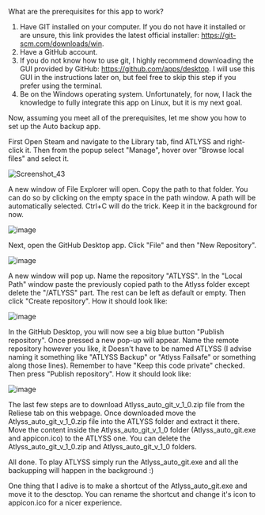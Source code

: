 What are the prerequisites for this app to work? 
1. Have GIT installed on your computer. If you do not have it installed or are unsure, this link provides the latest official installer: https://git-scm.com/downloads/win.
2. Have a GitHub account.
3. If you do not know how to use git, I highly recommend downloading the GUI provided by GitHub: https://github.com/apps/desktop. I will use this GUI in the instructions later on, but feel free to skip this step if you prefer using the terminal.
4. Be on the Windows operating system. Unfortunately, for now, I lack the knowledge to fully integrate this app on Linux, but it is my next goal.

Now, assuming you meet all of the prerequisites, let me show you how to set up the Auto backup app.

First Open Steam and navigate to the Library tab, find ATLYSS and right-click it. Then from the popup select "Manage", hover over "Browse local files" and select it.

![Screenshot_43](https://github.com/user-attachments/assets/392781a8-9c32-41cf-ad4f-b81367dbce44)

A new window of File Explorer will open. Copy the path to that folder. You can do so by clicking on the empty space in the path window. A path will be automatically selected. Ctrl+C will do the trick. Keep it in the background for now.

![image](https://github.com/user-attachments/assets/7d0fef9c-3923-478d-86ee-5f656408f99f)


Next, open the GitHub Desktop app. Click "File" and then "New Repository".

![image](https://github.com/user-attachments/assets/4c1c5d5d-7510-412a-a306-918a8af9bdca)

A new window will pop up. Name the repository "ATLYSS".
In the "Local Path" window paste the previously copied path to the Atlyss folder except delete the "/ATLYSS" part.
The rest can be left as default or empty. Then click "Create repository".
How it should look like:

![image](https://github.com/user-attachments/assets/6f313107-4f2a-4a15-8d30-79d5c7b50496)

In the GitHub Desktop, you will now see a big blue button "Publish repository". Once pressed a new pop-up will appear.
Name the remote repository however you like, it Doesn't have to be named ATLYSS (I advise naming it something like "ATLYSS Backup" or "Atlyss Failsafe" or something along those lines).
Remember to have "Keep this code private" checked.
Then press "Publish repository".
How it should look like:

![image](https://github.com/user-attachments/assets/c35da75c-dad9-4fa6-9011-59372959ea6f)

The last few steps are to download Atlyss_auto_git_v_1_0.zip file from the Reliese tab on this webpage. Once downloaded move the Atlyss_auto_git_v_1_0.zip file into the ATLYSS folder and extract it there. Move the content inside the Atlyss_auto_git_v_1_0 folder (Atlyss_auto_git.exe and appicon.ico) to the ATLYSS one. You can delete the Atlyss_auto_git_v_1_0.zip and Atlyss_auto_git_v_1_0 folders. 

All done. To play ATLYSS simply run the Atlyss_auto_git.exe and all the backupping will happen in the background :)

One thing that I adive is to make a shortcut of the Atlyss_auto_git.exe and move it to the desctop. You can rename the shortcut and change it's icon to appicon.ico for a nicer experience.
